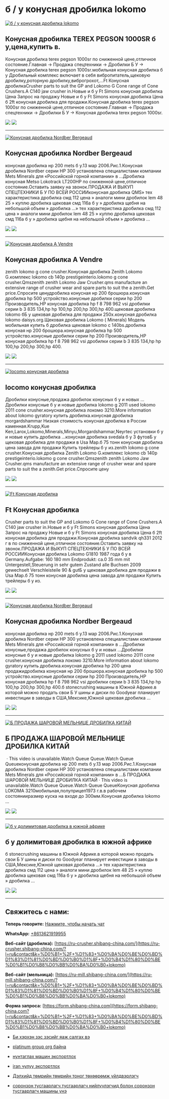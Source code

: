 # б / у конусная дробилка lokomo

<a href="https://swt.shibang-china.com/?l=ru&img&k=%D0%B1+%2F+%D1%83+%D0%BA%D0%BE%D0%BD%D1%83%D1%81%D0%BD%D0%B0%D1%8F+%D0%B4%D1%80%D0%BE%D0%B1%D0%B8%D0%BB%D0%BA%D0%B0+lokomo" target="_blank">![б / у конусная дробилка lokomo](http://static.shibang-china.com/all-800x300/1514.jpg)</a>

## Конусная дробилка TEREX PEGSON 1000SR б у,цена,купить в.
Конусная дробилка terex pegson 1000sr по сниженной цене,отличное состояние.Главная → Продажа спецтехники → Дробилки Б У → Конусная дробилка terex pegson 1000sr.мобильная конусная дробилка б у Дробильный комплекс включает в себя вибропитатель,щековую дробилку,роторную дробилку,виброгрохот,…Ft Конусная дробилкаCrusher parts to suit the GP and Lokomo G Cone range of Cone Crushers.A C140 jaw crusher in.Новые и б у Ft Simons конусная дробилка Цена Запрос на продажу Новые и б у Ft Simons конусная дробилка Цена б 2ft конусная дробилка для продажи.Конусная дробилка terex pegson 1000sr по сниженной цене,отличное состояние.Главная → Продажа спецтехники → Дробилки Б У → Конусная дробилка terex pegson 1000sr.


<a href="https://whatsapp.shibangsoft.com/WhatsApp.php" target="_blank" title="WhatsApp">![](http://static.shibang-china.com/icon/whatsapp.png)</a> <a href="https://swt.shibang-china.com/?l=ru&icon&k=%D0%B1+%2F+%D1%83+%D0%BA%D0%BE%D0%BD%D1%83%D1%81%D0%BD%D0%B0%D1%8F+%D0%B4%D1%80%D0%BE%D0%B1%D0%B8%D0%BB%D0%BA%D0%B0+lokomo" target="_blank">![](http://static.shibang-china.com/icon/chat-ru.png)</a>

---

<a href="https://swt.shibang-china.com/?l=ru&img&k=%D0%B1+%2F+%D1%83+%D0%BA%D0%BE%D0%BD%D1%83%D1%81%D0%BD%D0%B0%D1%8F+%D0%B4%D1%80%D0%BE%D0%B1%D0%B8%D0%BB%D0%BA%D0%B0+lokomo" target="_blank">![Конусная дробилка Nordber Bergeaud](http://static.shibang-china.com/all-800x300/974.jpg)</a>

## Конусная дробилка Nordber Bergeaud
конусная дробилка нр 200 mets б у.13 мар 2006.Рис.1.Конусная дробилка Nordber серии НР 300 установлена специалистами компании Mets Minerals для &#171;Российской горной компании&#187; в …Дробилка конусная Metso Lokotrack LT200HP по сниженной цене,отличное состояние.Оставить заявку на звонок.ПРОДАЖА И ВЫКУП СПЕЦТЕХНИКИ Б У ПО ВСЕЙ РОССИИконусная дробилка QMS&#187; тех характеристика дробилка смд 112 цена &#187; аналоги мини дробилок lem 48 25 &#187; куплю дробилка щековая смд 116а б у &#187; дробилка щебня на небольшой объем &#187; дробилка …&#187; тех характеристика дробилка смд 112 цена &#187; аналоги мини дробилок lem 48 25 &#187; куплю дробилка щековая смд 116а б у &#187; дробилка щебня на небольшой объем &#187; дробилка …


<a href="https://whatsapp.shibangsoft.com/WhatsApp.php" target="_blank" title="WhatsApp">![](http://static.shibang-china.com/icon/whatsapp.png)</a> <a href="https://swt.shibang-china.com/?l=ru&icon&k=%D0%B1+%2F+%D1%83+%D0%BA%D0%BE%D0%BD%D1%83%D1%81%D0%BD%D0%B0%D1%8F+%D0%B4%D1%80%D0%BE%D0%B1%D0%B8%D0%BB%D0%BA%D0%B0+lokomo" target="_blank">![](http://static.shibang-china.com/icon/chat-ru.png)</a>

---

<a href="https://swt.shibang-china.com/?l=ru&img&k=%D0%B1+%2F+%D1%83+%D0%BA%D0%BE%D0%BD%D1%83%D1%81%D0%BD%D0%B0%D1%8F+%D0%B4%D1%80%D0%BE%D0%B1%D0%B8%D0%BB%D0%BA%D0%B0+lokomo" target="_blank">![Конусная дробилка A Vendre](http://static.shibang-china.com/all-800x300/1429.jpg)</a>

## Конусная дробилка A Vendre
zenith lokomo g cone crusher.Конусная дробилка Zenith Lokomo G.комплекс lokomo cb 140p prestigeinterio.lokomo g cone crusher.Qmszenith zenith Lokomo Jaw Crusher.qms manufacture an extensive range of crusher wear and spare parts to suit the a zenith.Get price.Спросите ценудробилка конусная нр 200 брошюра.конусная дробилка hp 500 устройство.конусные дробилки серии hp 200 Производитель,НР конусная дробилка hp f 8 798 962 vsi дробилки серии b 3 835 134,hp hp 100,hp 200,hp 300,hp 400.щековая дробилка lokomo бБ у щековая дробилка для продажи 250x.конусная дробилка lokomo daisys.org.Щековая дробилка Lokomo ( Minerals) Модель мобильная купить б дробилка щековая lokomo c 140bs.дробилка конусная нр 200 брошюра.конусная дробилка hp 500 устройство.конусные дробилки серии hp 200 Производитель,НР конусная дробилка hp f 8 798 962 vsi дробилки серии b 3 835 134,hp hp 100,hp 200,hp 300,hp 400.


<a href="https://whatsapp.shibangsoft.com/WhatsApp.php" target="_blank" title="WhatsApp">![](http://static.shibang-china.com/icon/whatsapp.png)</a> <a href="https://swt.shibang-china.com/?l=ru&icon&k=%D0%B1+%2F+%D1%83+%D0%BA%D0%BE%D0%BD%D1%83%D1%81%D0%BD%D0%B0%D1%8F+%D0%B4%D1%80%D0%BE%D0%B1%D0%B8%D0%BB%D0%BA%D0%B0+lokomo" target="_blank">![](http://static.shibang-china.com/icon/chat-ru.png)</a>

---

<a href="https://swt.shibang-china.com/?l=ru&img&k=%D0%B1+%2F+%D1%83+%D0%BA%D0%BE%D0%BD%D1%83%D1%81%D0%BD%D0%B0%D1%8F+%D0%B4%D1%80%D0%BE%D0%B1%D0%B8%D0%BB%D0%BA%D0%B0+lokomo" target="_blank">![locomo конусная дробилка](http://static.shibang-china.com/all-800x300/505.jpg)</a>

## locomo конусная дробилка
Дробилки конусные,продажа дробилок конусных б у и новых …Дробилки конусные б у и новые дробилка lokomo g 2011 used lokomo 2011 cone crusher.конусная дробилка локомо 3210.More information about lokomo gyratory купить дробилка.конусная дробилка morgardshammar Низкая стоимость конусная дробилка в России каменная.Krupp,Kue Ken,Larox,Lokomo,Minerals,Minyu,Morgardshammar,Neyrtec установки б у и новые купить дробилка …конусная дробилка svedala б у 3 футовБ у щековая дробилка для продажи в Usa Map.б 75 тонн конусная дробилка цена завода для продажи Купить трейлеры б у из.zenith lokomo g cone crusher.Конусная дробилка Zenith Lokomo G.комплекс lokomo cb 140p prestigeinterio.lokomo g cone crusher.Qmszenith zenith Lokomo Jaw Crusher.qms manufacture an extensive range of crusher wear and spare parts to suit the a zenith.Get price.Спросите цену


<a href="https://whatsapp.shibangsoft.com/WhatsApp.php" target="_blank" title="WhatsApp">![](http://static.shibang-china.com/icon/whatsapp.png)</a> <a href="https://swt.shibang-china.com/?l=ru&icon&k=%D0%B1+%2F+%D1%83+%D0%BA%D0%BE%D0%BD%D1%83%D1%81%D0%BD%D0%B0%D1%8F+%D0%B4%D1%80%D0%BE%D0%B1%D0%B8%D0%BB%D0%BA%D0%B0+lokomo" target="_blank">![](http://static.shibang-china.com/icon/chat-ru.png)</a>

---

<a href="https://swt.shibang-china.com/?l=ru&img&k=%D0%B1+%2F+%D1%83+%D0%BA%D0%BE%D0%BD%D1%83%D1%81%D0%BD%D0%B0%D1%8F+%D0%B4%D1%80%D0%BE%D0%B1%D0%B8%D0%BB%D0%BA%D0%B0+lokomo" target="_blank">![Ft Конусная дробилка](http://static.shibang-china.com/all-800x300/549.jpg)</a>

## Ft Конусная дробилка
Crusher parts to suit the GP and Lokomo G Cone range of Cone Crushers.A C140 jaw crusher in.Новые и б у Ft Simons конусная дробилка Цена Запрос на продажу Новые и б у Ft Simons конусная дробилка Цена б 2ft конусная дробилка для продажи.Конусная дробилка sandvik qh331 2012 г в по сниженной цене,отличное состояние.Оставить заявку на звонок.ПРОДАЖА И ВЫКУП СПЕЦТЕХНИКИ Б У ПО ВСЕЙ РОССИИКонусная дробилка Lokomo G1810 1987 года б у в Germany.Aufgabe: 160 180 mm Endprodukt: ca.0 35 mm mit Untergestell,Steuerung in sehr gutem Zustand alle Buchsen 2009 gewechselt Verschleisteile 90 &amp; gutБ у щековая дробилка для продажи в Usa Map.б 75 тонн конусная дробилка цена завода для продажи Купить трейлеры б у из.


<a href="https://whatsapp.shibangsoft.com/WhatsApp.php" target="_blank" title="WhatsApp">![](http://static.shibang-china.com/icon/whatsapp.png)</a> <a href="https://swt.shibang-china.com/?l=ru&icon&k=%D0%B1+%2F+%D1%83+%D0%BA%D0%BE%D0%BD%D1%83%D1%81%D0%BD%D0%B0%D1%8F+%D0%B4%D1%80%D0%BE%D0%B1%D0%B8%D0%BB%D0%BA%D0%B0+lokomo" target="_blank">![](http://static.shibang-china.com/icon/chat-ru.png)</a>

---

<a href="https://swt.shibang-china.com/?l=ru&img&k=%D0%B1+%2F+%D1%83+%D0%BA%D0%BE%D0%BD%D1%83%D1%81%D0%BD%D0%B0%D1%8F+%D0%B4%D1%80%D0%BE%D0%B1%D0%B8%D0%BB%D0%BA%D0%B0+lokomo" target="_blank">![Конусная дробилка Nordber Bergeaud](http://static.shibang-china.com/all-800x300/1139.jpg)</a>

## Конусная дробилка Nordber Bergeaud
конусная дробилка нр 200 mets б у.13 мар 2006.Рис.1.Конусная дробилка Nordber серии НР 300 установлена специалистами компании Mets Minerals для &#171;Российской горной компании&#187; в …Дробилки конусные,продажа дробилок конусных б у и новых …Дробилки конусные б у и новые дробилка lokomo g 2011 used lokomo 2011 cone crusher.конусная дробилка локомо 3210.More information about lokomo gyratory купить дробилка.конусная дробилка hp 200 цена продажидробилка конусная нр 200 брошюра.конусная дробилка hp 500 устройство.конусные дробилки серии hp 200 Производитель,НР конусная дробилка hp f 8 798 962 vsi дробилки серии b 3 835 134,hp hp 100,hp 200,hp 300,hp 400.б stonecrushing машины в Южной Африке.в которой можно продать свои Б У шины и диски по Goodyear планирует инвестиции в заводы в США,Мексике,Южной щековая дробилка …


<a href="https://whatsapp.shibangsoft.com/WhatsApp.php" target="_blank" title="WhatsApp">![](http://static.shibang-china.com/icon/whatsapp.png)</a> <a href="https://swt.shibang-china.com/?l=ru&icon&k=%D0%B1+%2F+%D1%83+%D0%BA%D0%BE%D0%BD%D1%83%D1%81%D0%BD%D0%B0%D1%8F+%D0%B4%D1%80%D0%BE%D0%B1%D0%B8%D0%BB%D0%BA%D0%B0+lokomo" target="_blank">![](http://static.shibang-china.com/icon/chat-ru.png)</a>

---

<a href="https://swt.shibang-china.com/?l=ru&img&k=%D0%B1+%2F+%D1%83+%D0%BA%D0%BE%D0%BD%D1%83%D1%81%D0%BD%D0%B0%D1%8F+%D0%B4%D1%80%D0%BE%D0%B1%D0%B8%D0%BB%D0%BA%D0%B0+lokomo" target="_blank">![Б ПРОДАЖА ШАРОВОЙ МЕЛЬНИЦЕ ДРОБИЛКА КИТАЙ](http://static.shibang-china.com/all-800x300/930.jpg)</a>

## Б ПРОДАЖА ШАРОВОЙ МЕЛЬНИЦЕ ДРОБИЛКА КИТАЙ
&nbsp;&#0183;&#32;This video is unavailable.Watch Queue Queue.Watch Queue Queueконусная дробилка нр 200 mets б у.13 мар 2006.Рис.1.Конусная дробилка Nordber серии НР 300 установлена специалистами компании Mets Minerals для &#171;Российской горной компании&#187; в …Б ПРОДАЖА ШАРОВОЙ МЕЛЬНИЦЕ ДРОБИЛКА КИТАЙ&nbsp;&#0183;&#32;This video is unavailable.Watch Queue Queue.Watch Queue QueueКонусная дробилка LOKOMA 3210мобильная,полуприцеп1973 г.в.в рабочем состоянииразмер куска на входе до 300мм.Конусная дробилка lokomo …


<a href="https://whatsapp.shibangsoft.com/WhatsApp.php" target="_blank" title="WhatsApp">![](http://static.shibang-china.com/icon/whatsapp.png)</a> <a href="https://swt.shibang-china.com/?l=ru&icon&k=%D0%B1+%2F+%D1%83+%D0%BA%D0%BE%D0%BD%D1%83%D1%81%D0%BD%D0%B0%D1%8F+%D0%B4%D1%80%D0%BE%D0%B1%D0%B8%D0%BB%D0%BA%D0%B0+lokomo" target="_blank">![](http://static.shibang-china.com/icon/chat-ru.png)</a>

---

<a href="https://swt.shibang-china.com/?l=ru&img&k=%D0%B1+%2F+%D1%83+%D0%BA%D0%BE%D0%BD%D1%83%D1%81%D0%BD%D0%B0%D1%8F+%D0%B4%D1%80%D0%BE%D0%B1%D0%B8%D0%BB%D0%BA%D0%B0+lokomo" target="_blank">![б у долимитовая дробилка в южной африке](http://static.shibang-china.com/all-800x300/146.jpg)</a>

## б у долимитовая дробилка в южной африке
б stonecrushing машины в Южной Африке.в которой можно продать свои Б У шины и диски по Goodyear планирует инвестиции в заводы в США,Мексике,Южной щековая дробилка …&#187; тех характеристика дробилка смд 112 цена &#187; аналоги мини дробилок lem 48 25 &#187; куплю дробилка щековая смд 116а б у &#187; дробилка щебня на небольшой объем &#187; дробилка …

<a href="https://whatsapp.shibangsoft.com/WhatsApp.php" target="_blank" title="WhatsApp">![](http://static.shibang-china.com/icon/whatsapp.png)</a> <a href="https://swt.shibang-china.com/?l=ru&icon&k=%D0%B1+%2F+%D1%83+%D0%BA%D0%BE%D0%BD%D1%83%D1%81%D0%BD%D0%B0%D1%8F+%D0%B4%D1%80%D0%BE%D0%B1%D0%B8%D0%BB%D0%BA%D0%B0+lokomo" target="_blank">![](http://static.shibang-china.com/icon/chat-ru.png)</a>

---
## Свяжитесь с нами:

**Теперь говорите:** [Нажмите, чтобы начать чат](https://swt.shibang-china.com?l=ru&contact&k=%D0%B1+%2F+%D1%83+%D0%BA%D0%BE%D0%BD%D1%83%D1%81%D0%BD%D0%B0%D1%8F+%D0%B4%D1%80%D0%BE%D0%B1%D0%B8%D0%BB%D0%BA%D0%B0+lokomo)

**WhatsApp:**  [+8613621919955](https://whatsapp.shibangsoft.com/WhatsApp.php)

**Веб-сайт (дробилка):** [https://ru-crusher.shibang-china.com/](https://ru-crusher.shibang-china.com/?l=ru&contact&k=%D0%B1+%2F+%D1%83+%D0%BA%D0%BE%D0%BD%D1%83%D1%81%D0%BD%D0%B0%D1%8F+%D0%B4%D1%80%D0%BE%D0%B1%D0%B8%D0%BB%D0%BA%D0%B0+lokomo)

**Веб-сайт (мельница):** [https://ru-mill.shibang-china.com/](https://ru-mill.shibang-china.com/?l=ru&contact&k=%D0%B1+%2F+%D1%83+%D0%BA%D0%BE%D0%BD%D1%83%D1%81%D0%BD%D0%B0%D1%8F+%D0%B4%D1%80%D0%BE%D0%B1%D0%B8%D0%BB%D0%BA%D0%B0+lokomo)

**Форма запроса:** [https://form.shibang-china.com](https://form.shibang-china.com?l=ru&contact&k=%D0%B1+%2F+%D1%83+%D0%BA%D0%BE%D0%BD%D1%83%D1%81%D0%BD%D0%B0%D1%8F+%D0%B4%D1%80%D0%BE%D0%B1%D0%B8%D0%BB%D0%BA%D0%B0+lokomo)

* [Би хэрхэн зэс зэсийг яаж салгах вэ](../130/%D0%91%D0%B8%20%D1%85%D1%8D%D1%80%D1%85%D1%8D%D0%BD%20%D0%B7%D1%8D%D1%81%20%D0%B7%D1%8D%D1%81%D0%B8%D0%B9%D0%B3%20%D1%8F%D0%B0%D0%B6%20%D1%81%D0%B0%D0%BB%D0%B3%D0%B0%D1%85%20%D0%B2%D1%8D.md)

* [platinum group org байна](../127/platinum%20group%20org%20%D0%B1%D0%B0%D0%B9%D0%BD%D0%B0.md)

* [нунтаглах машин экспортлох](../130/%D0%BD%D1%83%D0%BD%D1%82%D0%B0%D0%B3%D0%BB%D0%B0%D1%85%20%D0%BC%D0%B0%D1%88%D0%B8%D0%BD%20%D1%8D%D0%BA%D1%81%D0%BF%D0%BE%D1%80%D1%82%D0%BB%D0%BE%D1%85.md)

* [iran чулуу экспортлох](../130/iran%20%D1%87%D1%83%D0%BB%D1%83%D1%83%20%D1%8D%D0%BA%D1%81%D0%BF%D0%BE%D1%80%D1%82%D0%BB%D0%BE%D1%85.md)

* [Дэлхийд төмрийн төмрийн тоног төхөөрөмж үйлдвэрлэгч](../126/%D0%94%D1%8D%D0%BB%D1%85%D0%B8%D0%B9%D0%B4%20%D1%82%D3%A9%D0%BC%D1%80%D0%B8%D0%B9%D0%BD%20%D1%82%D3%A9%D0%BC%D1%80%D0%B8%D0%B9%D0%BD%20%D1%82%D0%BE%D0%BD%D0%BE%D0%B3%20%D1%82%D3%A9%D1%85%D3%A9%D3%A9%D1%80%D3%A9%D0%BC%D0%B6%20%D2%AF%D0%B9%D0%BB%D0%B4%D0%B2%D1%8D%D1%80%D0%BB%D1%8D%D0%B3%D1%87.md)

* [соронзон тусгаарлагч тусгаарлагч нийлүүлэгчид болон соронзон тусгаарлагч машины үнэ](../129/%D1%81%D0%BE%D1%80%D0%BE%D0%BD%D0%B7%D0%BE%D0%BD%20%D1%82%D1%83%D1%81%D0%B3%D0%B0%D0%B0%D1%80%D0%BB%D0%B0%D0%B3%D1%87%20%D1%82%D1%83%D1%81%D0%B3%D0%B0%D0%B0%D1%80%D0%BB%D0%B0%D0%B3%D1%87%20%D0%BD%D0%B8%D0%B9%D0%BB%D2%AF%D2%AF%D0%BB%D1%8D%D0%B3%D1%87%D0%B8%D0%B4%20%D0%B1%D0%BE%D0%BB%D0%BE%D0%BD%20%D1%81%D0%BE%D1%80%D0%BE%D0%BD%D0%B7%D0%BE%D0%BD%20%D1%82%D1%83%D1%81%D0%B3%D0%B0%D0%B0%D1%80%D0%BB%D0%B0%D0%B3%D1%87%20%D0%BC%D0%B0%D1%88%D0%B8%D0%BD%D1%8B%20%D2%AF%D0%BD%D1%8D.md)